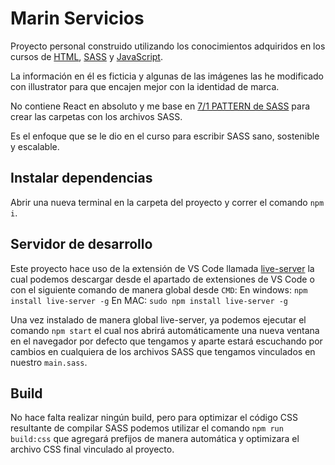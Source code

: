 # Marin Servicios

Proyecto personal construido utilizando los conocimientos adquiridos en los cursos de [HTML](https://www.udemy.com/certificate/UC-ae8c6bc0-b265-437b-8591-d0fdf8a33e2f/), [SASS](https://www.udemy.com/certificate/UC-6aa07122-883f-4e7e-9cef-b6681c336137/) y [JavaScript](https://www.udemy.com/certificate/UC-efb19ebc-7a7e-46aa-a887-f301b53883a2/).

La información en él es ficticia y algunas de las imágenes las he modificado con illustrator para que encajen mejor con la identidad de marca.

No contiene React en absoluto y me base en [7/1 PATTERN de SASS](https://sass-guidelin.es/es/) para crear las carpetas con los archivos SASS.

Es el enfoque que se le dio en el curso para escribir SASS sano, sostenible y escalable.

## Instalar dependencias

Abrir una nueva terminal en la carpeta del proyecto y correr el comando `npm i`.

## Servidor de desarrollo

Este proyecto hace uso de la extensión de VS Code llamada [live-server](https://marketplace.visualstudio.com/items?itemName=ritwickdey.LiveServer) la cual podemos descargar desde el apartado de extensiones de VS Code o con el siguiente comando de manera global desde `CMD`:
En windows:
`npm install live-server -g`
En MAC:
`sudo npm install live-server -g`

Una vez instalado de manera global live-server, ya podemos ejecutar el comando `npm start` el cual nos abrirá automáticamente una nueva ventana en el navegador por defecto que tengamos y aparte estará escuchando por cambios en cualquiera de los archivos SASS que tengamos vinculados en nuestro `main.sass`.

## Build

No hace falta realizar ningún build, pero para optimizar el código CSS resultante de compilar SASS podemos utilizar el comando `npm run build:css` que agregará prefijos de manera automática y optimizara el archivo CSS final vinculado al proyecto.
